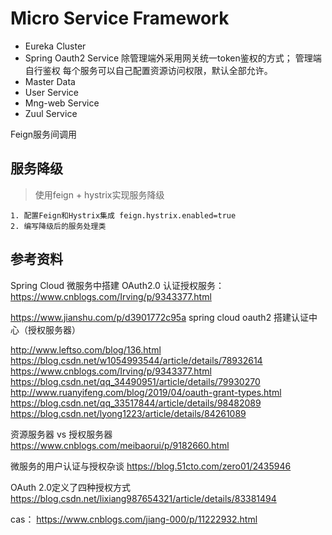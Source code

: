 # Micro Service Framework

- Eureka Cluster
- Spring Oauth2 Service
    除管理端外采用网关统一token鉴权的方式；
    管理端自行鉴权
    每个服务可以自己配置资源访问权限，默认全部允许。
- Master Data 
- User Service
- Mng-web Service
- Zuul Service


Feign服务间调用

## 服务降级
> 使用feign + hystrix实现服务降级
```
1. 配置Feign和Hystrix集成 feign.hystrix.enabled=true
2. 编写降级后的服务处理类
```





## 参考资料
Spring Cloud 微服务中搭建 OAuth2.0 认证授权服务：
https://www.cnblogs.com/Irving/p/9343377.html


https://www.jianshu.com/p/d3901772c95a spring cloud oauth2 搭建认证中心（授权服务器）

http://www.leftso.com/blog/136.html
https://blog.csdn.net/w1054993544/article/details/78932614
https://www.cnblogs.com/Irving/p/9343377.html
https://blog.csdn.net/qq_34490951/article/details/79930270
http://www.ruanyifeng.com/blog/2019/04/oauth-grant-types.html
https://blog.csdn.net/qq_33517844/article/details/98482089
https://blog.csdn.net/lyong1223/article/details/84261089



资源服务器 vs 授权服务器 
https://www.cnblogs.com/meibaorui/p/9182660.html


微服务的用户认证与授权杂谈
https://blog.51cto.com/zero01/2435946

OAuth 2.0定义了四种授权方式
https://blog.csdn.net/lixiang987654321/article/details/83381494



cas：
https://www.cnblogs.com/jiang-000/p/11222932.html